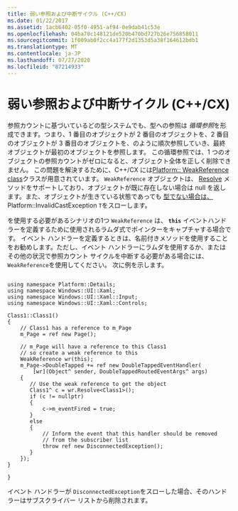 ```yaml
---
title: 弱い参照および中断サイクル (C++/CX)
ms.date: 01/22/2017
ms.assetid: 1acb6402-05f0-4951-af94-0e9dab41c53e
ms.openlocfilehash: 04ba70c148121de520b470bd727b26e756858011
ms.sourcegitcommit: 1f009ab0f2cc4a177f2d1353d5a38f164612bdb1
ms.translationtype: MT
ms.contentlocale: ja-JP
ms.lasthandoff: 07/27/2020
ms.locfileid: "87214933"
---
```

# <a name="weak-references-and-breaking-cycles-ccx"></a>弱い参照および中断サイクル (C++/CX)

参照カウントに基づいているどの型システムでも、型への参照は *循環参照*を形成できます。つまり、1 番目のオブジェクトが 2 番目のオブジェクトを、2 番目のオブジェクトが 3 番目のオブジェクトを、のように順次参照していき、最終オブジェクトが最初のオブジェクトを参照します。 この循環参照では、1 つのオブジェクトの参照カウントがゼロになると、オブジェクト全体を正しく削除できません。 この問題を解決するために、C++/CX には[Platform:: WeakReference class](../cppcx/platform-weakreference-class.md)クラスが用意されています。 `WeakReference` オブジェクトは、 [Resolve](../cppcx/platform-weakreference-class.md#resolve) メソッドをサポートしており、オブジェクトが既に存在しない場合は null を返します。また、オブジェクトが生きている状態であっても [型でない場合は、](../cppcx/platform-invalidcastexception-class.md) Platform::InvalidCastException `T`をスローします。

を使用する必要があるシナリオの1つ `WeakReference` は、 **`this`** イベントハンドラーを定義するために使用されるラムダ式でポインターをキャプチャする場合です。 イベント ハンドラーを定義するときは、名前付きメソッドを使用することをお勧めします。ただし、イベント ハンドラーにラムダを使用するか、またはその他の状況で参照カウント サイクルを中断する必要がある場合には、 `WeakReference`を使用してください。 次に例を示します。

```

using namespace Platform::Details;
using namespace Windows::UI::Xaml;
using namespace Windows::UI::Xaml::Input;
using namespace Windows::UI::Xaml::Controls;

Class1::Class1()
{
    // Class1 has a reference to m_Page
    m_Page = ref new Page();

    // m_Page will have a reference to this Class1
    // so create a weak reference to this
    WeakReference wr(this);
    m_Page->DoubleTapped += ref new DoubleTappedEventHandler(
        [wr](Object^ sender, DoubleTappedRoutedEventArgs^ args)
    {
       // Use the weak reference to get the object
       Class1^ c = wr.Resolve<Class1>();
       if (c != nullptr)
       {
           c->m_eventFired = true;
       }
       else
       {
           // Inform the event that this handler should be removed
           // from the subscriber list
           throw ref new DisconnectedException();
       }
    });
}

}
```

イベント ハンドラーが `DisconnectedException`をスローした場合、そのハンドラーはサブスクライバー リストから削除されます。
